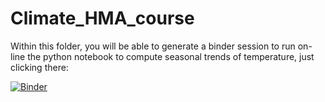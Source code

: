 <!-- #region -->
# Climate_HMA_course

Within this folder, you will be able to generate a binder session to run on-line the python notebook to compute seasonal trends of temperature, just clicking there:

[![Binder](https://mybinder.org/badge_logo.svg)](https://mybinder.org/v2/gh/mmenegoz/climate_HMA_course/tree/main/2023_with_binder/main)

<!-- #endregion -->

